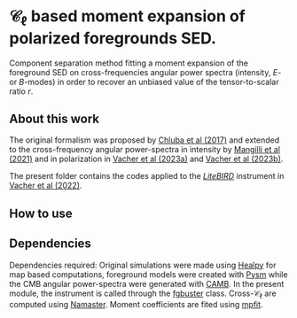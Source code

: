 # $\mathcal{C}_{\ell}$ based moment expansion of polarized foregrounds SED.

Component separation method fitting a moment expansion of the foreground SED on cross-frequencies angular power spectra (intensity, $E$- or $B$-modes) in order to recover an unbiased value of the tensor-to-scalar ratio $r$.

## About this work

The original formalism was proposed by [Chluba et al (2017)](https://academic.oup.com/mnras/article/472/1/1195/4064377) and extended to the cross-frequency angular power-spectra in intensity by [Mangilli et al (2021)](https://www.aanda.org/articles/aa/abs/2021/03/aa37367-19/aa37367-19.html) and in polarization in [Vacher et al (2023a)](https://www.aanda.org/articles/aa/full_html/2023/01/aa43913-22/aa43913-22.html) and [Vacher et al (2023b)](https://www.aanda.org/articles/aa/full_html/2023/04/aa45292-22/aa45292-22.html).

The present folder contains the codes applied to the *[LiteBIRD](https://academic.oup.com/ptep/article/2023/4/042F01/6835420?login=false)* instrument in [Vacher et al (2022)](https://www.aanda.org/articles/aa/abs/2022/04/aa42664-21/aa42664-21.html).

## How to use

## Dependencies

Dependencies required: Original simulations were made using [Healpy](https://healpy.readthedocs.io/en/latest/) for map based computations, foreground models were created with [Pysm](https://github.com/galsci/pysm) while the CMB angular power-spectra were generated with [CAMB](https://camb.info/). In the present module, the instrument is called through the [fgbuster](https://github.com/fgbuster/fgbuster) class. Cross-$\mathcal{C}_{\ell}$ are computed using [Namaster](https://github.com/LSSTDESC/NaMaster). Moment coefficients are fited using [mpfit](https://github.com/segasai/astrolibpy/blob/master/mpfit/mpfit.py).
